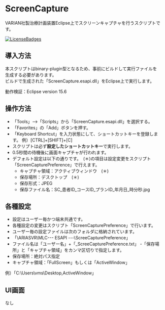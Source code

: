 # ScreenCapture

VARIAN社製治療計画装置Eclipse上でスクリーンキャプチャを行うスクリプトです。  

[![LicenseBadges](https://badges.frapsoft.com/os/mit/mit.svg?v=102)](https://github.com/ellerbrock/open-source-badge/)  

## 導入方法

本スクリプトはbinary-plugin型となるため、事前にビルドして実行ファイルを生成する必要があります。  
ビルドで生成された「ScreenCapture.esapi.dll」をEclipse上で実行します。  

動作検証：Eclipse version 15.6  

## 操作方法

- 「Tools」-->「Scripts」から「ScreenCapture.esapi.dll」を選択する。
- 「Favorites」の「Add」ボタンを押す。
- 「Keyboard Shortcut」を入力状態にして、ショートカットキーを登録します。
 例）[CTRL]+[SHIFT]+[C]
- スクリプトは必ず**設定したショートカットキー**で実行します。
- 0.5秒間の待機後に画面キャプチャが行われます。
- デフォルト設定は以下の通りです。　(＊)の項目は設定変更をスクリプト「ScreenCapturePreference」で行えます。
  - キャプチャ領域：アクティブウィンドウ　(＊)
  - 保存場所：デスクトップ　(＊)
  - 保存形式：JPEG
  - 保存ファイル名：SC_患者ID_コースID_プランID_年月日_時分秒.jpg

## 各種設定
- 設定はユーザー毎かつ端末共通です。
- 各種設定の変更はスクリプト「ScreenCapturePreference」で行います。
- ユーザー毎の設定ファイルは次のフォルダに格納されています。
 - 「\\ARIASVR\MLC\--- ESAPI ---\ScreeCapturePreference」
 - ファイル名は「ユーザー名」+「_ScreeCapturePreference.txt」
 -「保存場所」と「キャプチャ領域」をカンマ区切りで指定します。
  - 保存場所：絶対パス指定　
  - キャプチャ領域：「FullScreen」もしくは「ActiveWindow」 
  
 例）「C:\Users\vms\Desktop,ActiveWindow」

## UI画面

なし
